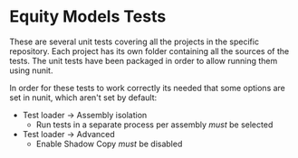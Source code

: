 Equity Models Tests
===================

These are several unit tests covering all the projects in the specific repository.
Each project has its own folder containing all the sources of the tests.
The unit tests have been packaged in order to allow running them using nunit.

In order for these tests to work correctly its needed that some options are set in 
nunit, which aren't set by default:
* Test loader -> Assembly isolation
    * Run tests in a separate process per assembly *must* be selected
* Test loader -> Advanced
    * Enable Shadow Copy *must* be disabled
